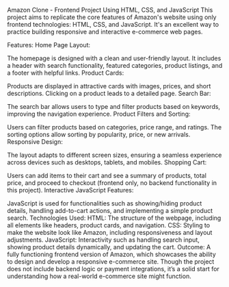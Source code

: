 Amazon Clone - Frontend Project Using HTML, CSS, and JavaScript
This project aims to replicate the core features of Amazon's website using only frontend technologies: HTML, CSS, and JavaScript. It's an excellent way to practice building responsive and interactive e-commerce web pages.

Features:
Home Page Layout:

The homepage is designed with a clean and user-friendly layout. It includes a header with search functionality, featured categories, product listings, and a footer with helpful links.
Product Cards:

Products are displayed in attractive cards with images, prices, and short descriptions. Clicking on a product leads to a detailed page.
Search Bar:

The search bar allows users to type and filter products based on keywords, improving the navigation experience.
Product Filters and Sorting:

Users can filter products based on categories, price range, and ratings. The sorting options allow sorting by popularity, price, or new arrivals.
Responsive Design:

The layout adapts to different screen sizes, ensuring a seamless experience across devices such as desktops, tablets, and mobiles.
Shopping Cart:

Users can add items to their cart and see a summary of products, total price, and proceed to checkout (frontend only, no backend functionality in this project).
Interactive JavaScript Features:

JavaScript is used for functionalities such as showing/hiding product details, handling add-to-cart actions, and implementing a simple product search.
Technologies Used:
HTML: The structure of the webpage, including all elements like headers, product cards, and navigation.
CSS: Styling to make the website look like Amazon, including responsiveness and layout adjustments.
JavaScript: Interactivity such as handling search input, showing product details dynamically, and updating the cart.
Outcome:
A fully functioning frontend version of Amazon, which showcases the ability to design and develop a responsive e-commerce site. Though the project does not include backend logic or payment integrations, it’s a solid start for understanding how a real-world e-commerce site might function.

